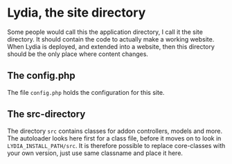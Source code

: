 Lydia, the site directory
=========================

Some people would call this the application directory, I call it the site directory. It should 
contain the code to actually make a working website. When Lydia is deployed, and extended into a 
website, then this directory should be the only place where content changes.

The config.php
---------------
The file `config.php` holds the configuration for this site.


The src-directory
-----------------

The directory `src` contains classes for addon controllers, models and more. The autoloader looks here first
for a class file, before it moves on to look in `LYDIA_INSTALL_PATH/src`. It is therefore possible
to replace core-classes with your own version, just use same classname and place it here.
